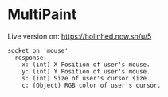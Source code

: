 # MultiPaint

Live version on: https://holinhed.now.sh/u/5

    socket on 'mouse'
      response:
        x: (int) X Position of user's mouse.
        y: (int) Y Position of user's mouse.
        s: (int) Size of user's cursor size.
        c: (Object) RGB color of user's cursor.
    
